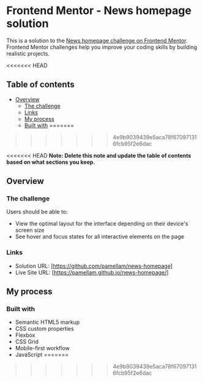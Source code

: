 # Frontend Mentor - News homepage solution

This is a solution to the [News homepage challenge on Frontend Mentor](https://www.frontendmentor.io/challenges/news-homepage-H6SWTa1MFl). Frontend Mentor challenges help you improve your coding skills by building realistic projects. 

<<<<<<< HEAD
## Table of contents

- [Overview](#overview)
  - [The challenge](#the-challenge)
  - [Links](#links)
  - [My process](#my-process)
  - [Built with](#built-with)
=======

>>>>>>> 4e9b9039439e5aca78f670971316fcb95f2e6dac


<<<<<<< HEAD
**Note: Delete this note and update the table of contents based on what sections you keep.**

## Overview

### The challenge

Users should be able to:

- View the optimal layout for the interface depending on their device's screen size
- See hover and focus states for all interactive elements on the page

### Links

- Solution URL: [https://github.com/pamellam/news-homepage]
- Live Site URL: [https://pamellam.github.io/news-homepage/]

## My process

### Built with

- Semantic HTML5 markup
- CSS custom properties
- Flexbox
- CSS Grid
- Mobile-first workflow
- JavaScript 
=======



>>>>>>> 4e9b9039439e5aca78f670971316fcb95f2e6dac
